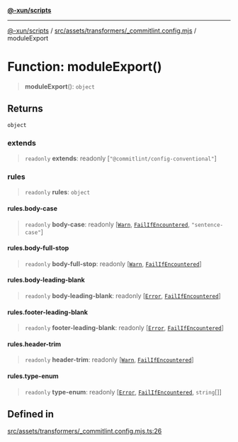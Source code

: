 [**@-xun/scripts**](../../../../../README.md)

***

[@-xun/scripts](../../../../../README.md) / [src/assets/transformers/\_commitlint.config.mjs](../README.md) / moduleExport

# Function: moduleExport()

> **moduleExport**(): `object`

## Returns

`object`

### extends

> `readonly` **extends**: readonly [`"@commitlint/config-conventional"`]

### rules

> `readonly` **rules**: `object`

#### rules.body-case

> `readonly` **body-case**: readonly [[`Warn`](../enumerations/ErrorLevel.md#warn), [`FailIfEncountered`](../enumerations/Applicable.md#failifencountered), `"sentence-case"`]

#### rules.body-full-stop

> `readonly` **body-full-stop**: readonly [[`Warn`](../enumerations/ErrorLevel.md#warn), [`FailIfEncountered`](../enumerations/Applicable.md#failifencountered)]

#### rules.body-leading-blank

> `readonly` **body-leading-blank**: readonly [[`Error`](../enumerations/ErrorLevel.md#error), [`FailIfEncountered`](../enumerations/Applicable.md#failifencountered)]

#### rules.footer-leading-blank

> `readonly` **footer-leading-blank**: readonly [[`Error`](../enumerations/ErrorLevel.md#error), [`FailIfEncountered`](../enumerations/Applicable.md#failifencountered)]

#### rules.header-trim

> `readonly` **header-trim**: readonly [[`Warn`](../enumerations/ErrorLevel.md#warn), [`FailIfEncountered`](../enumerations/Applicable.md#failifencountered)]

#### rules.type-enum

> `readonly` **type-enum**: readonly [[`Error`](../enumerations/ErrorLevel.md#error), [`FailIfEncountered`](../enumerations/Applicable.md#failifencountered), `string`[]]

## Defined in

[src/assets/transformers/\_commitlint.config.mjs.ts:26](https://github.com/Xunnamius/xscripts/blob/28c221bb8a859e69003ba2447e3f5763dc92a0ec/src/assets/transformers/_commitlint.config.mjs.ts#L26)
